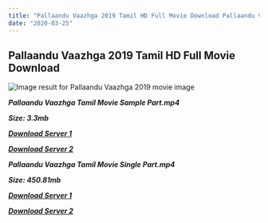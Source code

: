 ```yaml
---
title: "Pallaandu Vaazhga 2019 Tamil HD Full Movie Download Pallaandu Vaazhga Tamil HD Movie Download"
date: "2020-03-25"
---
```


## Pallaandu Vaazhga 2019 Tamil HD Full Movie Download 

![Image result for Pallaandu Vaazhga  2019 movie image](http://tamilrockerrs.co/uploads/monthly_04_2019/post-317411-0-40694900-1554192504.jpg)

**_Pallaandu Vaazhga Tamil Movie Sample Part.mp4_**

**_Size: 3.3mb_**

**_[Download Server 1](http://dl2.tamilsrcg.xyz/load/2019/Pallaandu{dd491190c7c44e72d5bc6265d8d28d52dc406d5dbea1734fee0f652b09d71bf7}20Vaazhga/Pallaandu{dd491190c7c44e72d5bc6265d8d28d52dc406d5dbea1734fee0f652b09d71bf7}20Vaazhga{dd491190c7c44e72d5bc6265d8d28d52dc406d5dbea1734fee0f652b09d71bf7}20HDRip/Pallaandu{dd491190c7c44e72d5bc6265d8d28d52dc406d5dbea1734fee0f652b09d71bf7}20Vaazhga{dd491190c7c44e72d5bc6265d8d28d52dc406d5dbea1734fee0f652b09d71bf7}20704x300/Pallaandu{dd491190c7c44e72d5bc6265d8d28d52dc406d5dbea1734fee0f652b09d71bf7}20Vaazhga{dd491190c7c44e72d5bc6265d8d28d52dc406d5dbea1734fee0f652b09d71bf7}20(2019){dd491190c7c44e72d5bc6265d8d28d52dc406d5dbea1734fee0f652b09d71bf7}20HDRip{dd491190c7c44e72d5bc6265d8d28d52dc406d5dbea1734fee0f652b09d71bf7}20Sample{dd491190c7c44e72d5bc6265d8d28d52dc406d5dbea1734fee0f652b09d71bf7}20HD.mp4)_**

**_[Download Server 2](http://dl2.tamilsrcg.xyz/load/2019/Pallaandu{dd491190c7c44e72d5bc6265d8d28d52dc406d5dbea1734fee0f652b09d71bf7}20Vaazhga/Pallaandu{dd491190c7c44e72d5bc6265d8d28d52dc406d5dbea1734fee0f652b09d71bf7}20Vaazhga{dd491190c7c44e72d5bc6265d8d28d52dc406d5dbea1734fee0f652b09d71bf7}20HDRip/Pallaandu{dd491190c7c44e72d5bc6265d8d28d52dc406d5dbea1734fee0f652b09d71bf7}20Vaazhga{dd491190c7c44e72d5bc6265d8d28d52dc406d5dbea1734fee0f652b09d71bf7}20704x300/Pallaandu{dd491190c7c44e72d5bc6265d8d28d52dc406d5dbea1734fee0f652b09d71bf7}20Vaazhga{dd491190c7c44e72d5bc6265d8d28d52dc406d5dbea1734fee0f652b09d71bf7}20(2019){dd491190c7c44e72d5bc6265d8d28d52dc406d5dbea1734fee0f652b09d71bf7}20HDRip{dd491190c7c44e72d5bc6265d8d28d52dc406d5dbea1734fee0f652b09d71bf7}20Sample{dd491190c7c44e72d5bc6265d8d28d52dc406d5dbea1734fee0f652b09d71bf7}20HD.mp4)_**

**_Pallaandu Vaazhga Tamil Movie Single Part.mp4_**

**_Size: 450.81mb_**

**_[Download Server 1](http://dl2.tamilsrcg.xyz/load/2019/Pallaandu{dd491190c7c44e72d5bc6265d8d28d52dc406d5dbea1734fee0f652b09d71bf7}20Vaazhga/Pallaandu{dd491190c7c44e72d5bc6265d8d28d52dc406d5dbea1734fee0f652b09d71bf7}20Vaazhga{dd491190c7c44e72d5bc6265d8d28d52dc406d5dbea1734fee0f652b09d71bf7}20HDRip/Pallaandu{dd491190c7c44e72d5bc6265d8d28d52dc406d5dbea1734fee0f652b09d71bf7}20Vaazhga{dd491190c7c44e72d5bc6265d8d28d52dc406d5dbea1734fee0f652b09d71bf7}20704x300/Pallaandu{dd491190c7c44e72d5bc6265d8d28d52dc406d5dbea1734fee0f652b09d71bf7}20Vaazhga{dd491190c7c44e72d5bc6265d8d28d52dc406d5dbea1734fee0f652b09d71bf7}20(2019){dd491190c7c44e72d5bc6265d8d28d52dc406d5dbea1734fee0f652b09d71bf7}20HDRip{dd491190c7c44e72d5bc6265d8d28d52dc406d5dbea1734fee0f652b09d71bf7}20HD.mp4)_**

**_[Download Server 2](http://dl2.tamilsrcg.xyz/load/2019/Pallaandu{dd491190c7c44e72d5bc6265d8d28d52dc406d5dbea1734fee0f652b09d71bf7}20Vaazhga/Pallaandu{dd491190c7c44e72d5bc6265d8d28d52dc406d5dbea1734fee0f652b09d71bf7}20Vaazhga{dd491190c7c44e72d5bc6265d8d28d52dc406d5dbea1734fee0f652b09d71bf7}20HDRip/Pallaandu{dd491190c7c44e72d5bc6265d8d28d52dc406d5dbea1734fee0f652b09d71bf7}20Vaazhga{dd491190c7c44e72d5bc6265d8d28d52dc406d5dbea1734fee0f652b09d71bf7}20704x300/Pallaandu{dd491190c7c44e72d5bc6265d8d28d52dc406d5dbea1734fee0f652b09d71bf7}20Vaazhga{dd491190c7c44e72d5bc6265d8d28d52dc406d5dbea1734fee0f652b09d71bf7}20(2019){dd491190c7c44e72d5bc6265d8d28d52dc406d5dbea1734fee0f652b09d71bf7}20HDRip{dd491190c7c44e72d5bc6265d8d28d52dc406d5dbea1734fee0f652b09d71bf7}20HD.mp4)_**
